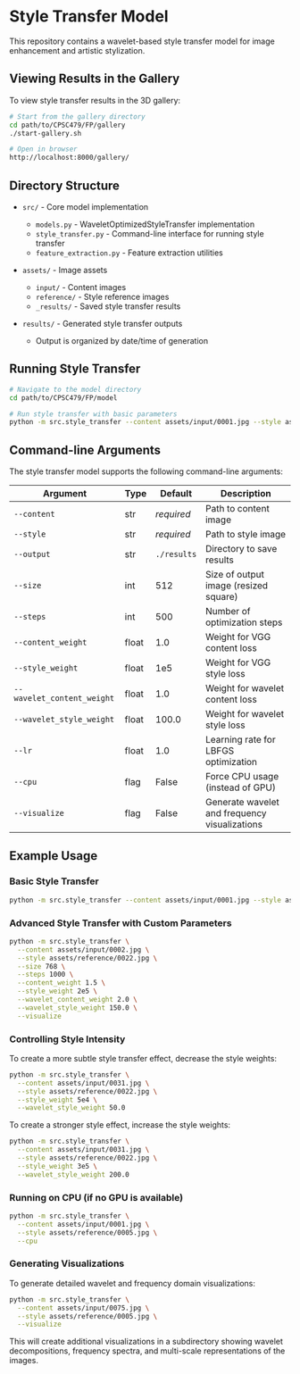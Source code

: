 # Style Transfer Model

This repository contains a wavelet-based style transfer model for image enhancement and artistic stylization.

## Viewing Results in the Gallery

To view style transfer results in the 3D gallery:

```bash
# Start from the gallery directory
cd path/to/CPSC479/FP/gallery
./start-gallery.sh

# Open in browser
http://localhost:8000/gallery/
```

## Directory Structure

- `src/` - Core model implementation
  - `models.py` - WaveletOptimizedStyleTransfer implementation
  - `style_transfer.py` - Command-line interface for running style transfer
  - `feature_extraction.py` - Feature extraction utilities

- `assets/` - Image assets
  - `input/` - Content images
  - `reference/` - Style reference images
  - `_results/` - Saved style transfer results

- `results/` - Generated style transfer outputs
  - Output is organized by date/time of generation

## Running Style Transfer

```bash
# Navigate to the model directory
cd path/to/CPSC479/FP/model

# Run style transfer with basic parameters
python -m src.style_transfer --content assets/input/0001.jpg --style assets/reference/0005.jpg
```

## Command-line Arguments

The style transfer model supports the following command-line arguments:

| Argument | Type | Default | Description |
|----------|------|---------|-------------|
| `--content` | str | *required* | Path to content image |
| `--style` | str | *required* | Path to style image |
| `--output` | str | `./results` | Directory to save results |
| `--size` | int | 512 | Size of output image (resized square) |
| `--steps` | int | 500 | Number of optimization steps |
| `--content_weight` | float | 1.0 | Weight for VGG content loss |
| `--style_weight` | float | 1e5 | Weight for VGG style loss |
| `--wavelet_content_weight` | float | 1.0 | Weight for wavelet content loss |
| `--wavelet_style_weight` | float | 100.0 | Weight for wavelet style loss |
| `--lr` | float | 1.0 | Learning rate for LBFGS optimization |
| `--cpu` | flag | False | Force CPU usage (instead of GPU) |
| `--visualize` | flag | False | Generate wavelet and frequency visualizations |

## Example Usage

### Basic Style Transfer

```bash
python -m src.style_transfer --content assets/input/0001.jpg --style assets/reference/0005.jpg
```

### Advanced Style Transfer with Custom Parameters

```bash
python -m src.style_transfer \
  --content assets/input/0002.jpg \
  --style assets/reference/0022.jpg \
  --size 768 \
  --steps 1000 \
  --content_weight 1.5 \
  --style_weight 2e5 \
  --wavelet_content_weight 2.0 \
  --wavelet_style_weight 150.0 \
  --visualize
```

### Controlling Style Intensity

To create a more subtle style transfer effect, decrease the style weights:

```bash
python -m src.style_transfer \
  --content assets/input/0031.jpg \
  --style assets/reference/0022.jpg \
  --style_weight 5e4 \
  --wavelet_style_weight 50.0
```

To create a stronger style effect, increase the style weights:

```bash
python -m src.style_transfer \
  --content assets/input/0031.jpg \
  --style assets/reference/0022.jpg \
  --style_weight 3e5 \
  --wavelet_style_weight 200.0
```

### Running on CPU (if no GPU is available)

```bash
python -m src.style_transfer \
  --content assets/input/0001.jpg \
  --style assets/reference/0005.jpg \
  --cpu
```

### Generating Visualizations

To generate detailed wavelet and frequency domain visualizations:

```bash
python -m src.style_transfer \
  --content assets/input/0075.jpg \
  --style assets/reference/0005.jpg \
  --visualize
```

This will create additional visualizations in a subdirectory showing wavelet decompositions, frequency spectra, and multi-scale representations of the images.
